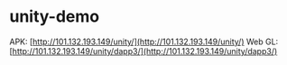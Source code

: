 # unity-demo

APK: [http://101.132.193.149/unity/](http://101.132.193.149/unity/)
Web GL: [http://101.132.193.149/unity/dapp3/](http://101.132.193.149/unity/dapp3/)
